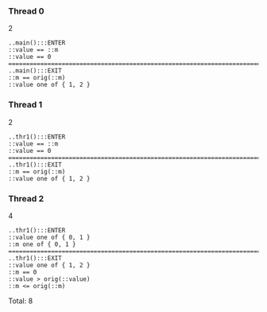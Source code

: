 ### Thread 0

2

    ..main():::ENTER
    ::value == ::m
    ::value == 0
    ===========================================================================
    ..main():::EXIT
    ::m == orig(::m)
    ::value one of { 1, 2 }

### Thread 1

2

    ..thr1():::ENTER
    ::value == ::m
    ::value == 0
    ===========================================================================
    ..thr1():::EXIT
    ::m == orig(::m)
    ::value one of { 1, 2 }

### Thread 2

4

    ..thr1():::ENTER
    ::value one of { 0, 1 }
    ::m one of { 0, 1 }
    ===========================================================================
    ..thr1():::EXIT
    ::value one of { 1, 2 }
    ::m == 0
    ::value > orig(::value)
    ::m <= orig(::m)

Total: 8
